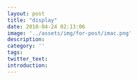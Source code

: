 ```yaml
---
layout: post
title: "display"
date: 2018-04-24 02:13:06
image: '../assets/img/for-post/imac.png'
description:
category: ''
tags:
twitter_text:
introduction:
---
```

